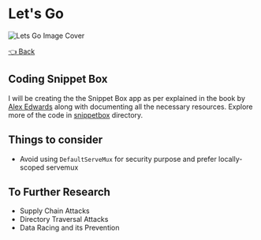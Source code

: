 # Let's Go

![Lets Go Image Cover](https://public-files.gumroad.com/variants/kd9c6mtohyhbwvdiia7u5fvobq1i/e62e4bcd3d858e4839b5c2b465bae257f22dc2666e91f438860b8031380a9984)

[👈 Back](../README.md)

## Coding Snippet Box

I will be creating the the Snippet Box app as per explained in the book by [Alex Edwards](https://github.com/alexedwards) along with documenting all the necessary resources. Explore more of the code in [snippetbox](./snippetbox/ReadMe.md) directory.

## Things to consider

- Avoid using `DefaultServeMux` for security purpose and prefer locally-scoped servemux

## To Further Research

- Supply Chain Attacks
- Directory Traversal Attacks
- Data Racing and its Prevention

